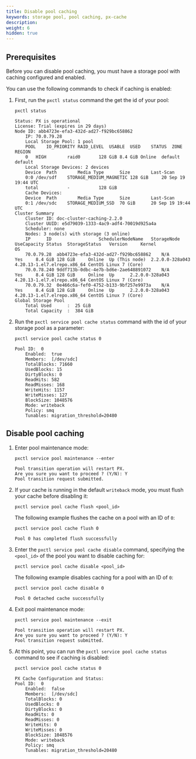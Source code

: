 ```yaml
---
title: Disable pool caching
keywords: storage pool, pool caching, px-cache
description:
weight: 6
hidden: true
---
```


## Prerequisites

Before you can disable pool caching, you must have a storage pool with caching configured and enabled.

You can use the following commands to check if caching is enabled:

1. First, run the `pxctl status` command the get the id of your pool:

	```text
	pxctl status
	```

	```output
	Status: PX is operational
	License: Trial (expires in 29 days)
	Node ID: abb4723e-efa3-432d-ad27-f929bc658862
		IP: 70.0.79.28
		Local Storage Pool: 1 pool
		POOL	IO_PRIORITY	RAID_LEVEL	USABLE	USED	STATUS	ZONE	REGION
		0	HIGH		raid0		128 GiB	8.4 GiB	Online	default	default
		Local Storage Devices: 2 devices
		Device	Path		Media Type		Size		Last-Scan
		0:0	/dev/sdf	STORAGE_MEDIUM_MAGNETIC	128 GiB		20 Sep 19 19:44 UTC
		total			-			128 GiB
		Cache Devices:
		Device	Path		Media Type		Size		Last-Scan
		0:1	/dev/sdc	STORAGE_MEDIUM_SSD	70 GiB		20 Sep 19 19:44 UTC
	Cluster Summary
		Cluster ID: doc-cluster-caching-2.2.0
		Cluster UUID: e5d79039-1333-4ac9-adf4-70019d925a4a
		Scheduler: none
		Nodes: 3 node(s) with storage (3 online)
		IP		ID					SchedulerNodeName	StorageNode	UseCapacity	Status	StorageStatus	Version		Kernel				OS
		70.0.79.28	abb4723e-efa3-432d-ad27-f929bc658862	N/A			Yes		8.4 GiB	128 GiB		Online	Up (This node)	2.2.0.0-328a043	4.20.13-1.el7.elrepo.x86_64	CentOS Linux 7 (Core)
		70.0.78.240	9ddf713b-0dbc-4e7b-bd6e-2ae648891072	N/A			Yes		8.4 GiB	128 GiB		Online	Up		2.2.0.0-328a043	4.20.13-1.el7.elrepo.x86_64	CentOS Linux 7 (Core)
		70.0.79.32	0e466c6a-fef0-4752-b133-9bf257e9973a	N/A			Yes		8.4 GiB	128 GiB		Online	Up		2.2.0.0-328a043	4.20.13-1.el7.elrepo.x86_64	CentOS Linux 7 (Core)
	Global Storage Pool
		Total Used    	:  25 GiB
		Total Capacity	:  384 GiB
	```

2. Run the `pxctl service pool cache status` command with the id of your storage pool as a parameter:

	```text
	pxctl service pool cache status 0
	```

	```output
	Pool ID:  0
		Enabled:  true
		Members:  [/dev/sdc]
		TotalBlocks: 71660
		UsedBlocks: 15
		DirtyBlocks: 0
		ReadHits: 582
		ReadMisses: 168
		WriteHits: 1157
		WriteMisses: 127
		BlockSize: 1048576
		Mode: writeback
		Policy: smq
		Tunables: migration_threshold=20480
	```

## Disable pool caching


1. Enter pool maintenance mode:

    ```text
    pxctl service pool maintenance --enter
    ```

    ```output
    Pool transition operation will restart PX.
    Are you sure you want to proceed ? (Y/N): Y
    Pool transition request submitted.
    ```

2. If your cache is running in the default `writeback` mode, you must flush your cache before disabling it:

    `pxctl service pool cache flush <pool_id>`

    The following example flushes the cache on a pool with an ID of `0`:

    ```text
    pxctl service pool cache flush 0
    ```

    ```output
    Pool 0 has completed flush successfully
    ```

3. Enter the `pxctl service pool cache disable` command, specifying the `<pool_id>` of the pool you want to disable caching for:

    `pxctl service pool cache disable <pool_id>`

    The following example disables caching for a pool with an ID of `0`:

    ```terminal
    pxctl service pool cache disable 0
    ```

    ```output
    Pool 0 detached cache successfully
    ```

4. Exit pool maintenance mode:

    ```text
    pxctl service pool maintenance --exit
    ```
    ```output
    Pool transition operation will restart PX.
    Are you sure you want to proceed ? (Y/N): Y
    Pool transition request submitted.
    ```

5. At this point, you can run the `pxctl service pool cache status` command to see if caching is disabled:

	```text
	pxctl service pool cache status 0
	```

	```output
	PX Cache Configuration and Status:
	Pool ID:  0
		Enabled:  false
		Members:  [/dev/sdc]
		TotalBlocks: 0
		UsedBlocks: 0
		DirtyBlocks: 0
		ReadHits: 0
		ReadMisses: 0
		WriteHits: 0
		WriteMisses: 0
		BlockSize: 1048576
		Mode: writeback
		Policy: smq
		Tunables: migration_threshold=20480
	```
